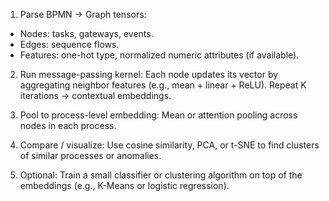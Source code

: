 1) Parse BPMN → Graph tensors:
  - Nodes: tasks, gateways, events.
  - Edges: sequence flows.
  - Features: one-hot type, normalized numeric attributes (if available).

2) Run message-passing kernel:
Each node updates its vector by aggregating neighbor features (e.g., mean + linear + ReLU).
Repeat K iterations → contextual embeddings.

3) Pool to process-level embedding:
Mean or attention pooling across nodes in each process.

4) Compare / visualize:
Use cosine similarity, PCA, or t-SNE to find clusters of similar processes or anomalies.

5) Optional:
Train a small classifier or clustering algorithm on top of the embeddings (e.g., K-Means or logistic regression).
